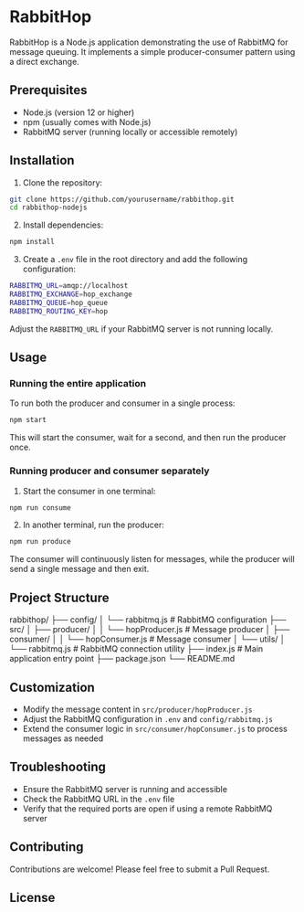 # RabbitHop

RabbitHop is a Node.js application demonstrating the use of RabbitMQ for message queuing. It implements a simple producer-consumer pattern using a direct exchange.

## Prerequisites

- Node.js (version 12 or higher)
- npm (usually comes with Node.js)
- RabbitMQ server (running locally or accessible remotely)

## Installation

1. Clone the repository:
```bash
git clone https://github.com/yourusername/rabbithop.git
cd rabbithop-nodejs
```
2. Install dependencies:
```bash
npm install
```

3. Create a `.env` file in the root directory and add the following configuration:
```bash
RABBITMQ_URL=amqp://localhost
RABBITMQ_EXCHANGE=hop_exchange
RABBITMQ_QUEUE=hop_queue
RABBITMQ_ROUTING_KEY=hop
```

Adjust the `RABBITMQ_URL` if your RabbitMQ server is not running locally.

## Usage

### Running the entire application

To run both the producer and consumer in a single process:
```bash
npm start
```

This will start the consumer, wait for a second, and then run the producer once.

### Running producer and consumer separately

1. Start the consumer in one terminal:
```bash
npm run consume
```
2. In another terminal, run the producer:
```bash
npm run produce
```

The consumer will continuously listen for messages, while the producer will send a single message and then exit.

## Project Structure
rabbithop/
├── config/
│   └── rabbitmq.js      # RabbitMQ configuration
├── src/
│   ├── producer/
│   │   └── hopProducer.js   # Message producer
│   ├── consumer/
│   │   └── hopConsumer.js   # Message consumer
│   └── utils/
│       └── rabbitmq.js  # RabbitMQ connection utility
├── index.js             # Main application entry point
├── package.json
└── README.md

## Customization

- Modify the message content in `src/producer/hopProducer.js`
- Adjust the RabbitMQ configuration in `.env` and `config/rabbitmq.js`
- Extend the consumer logic in `src/consumer/hopConsumer.js` to process messages as needed

## Troubleshooting

- Ensure the RabbitMQ server is running and accessible
- Check the RabbitMQ URL in the `.env` file
- Verify that the required ports are open if using a remote RabbitMQ server

## Contributing

Contributions are welcome! Please feel free to submit a Pull Request.

## License
